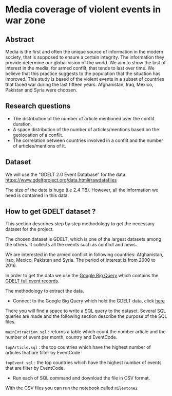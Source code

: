 # Media coverage of violent events in war zone

## Abstract

Media is the first and often the unique source of information in the modern society, that is supposed  to ensure a certain integrity. The information they provide determine our global vision of the world. 
We aim to show the lost of interest in the media, for armed conflit, that tends to last over time. We believe that this practice suggests to the population that the situation has improved. 
This study is based of the violent events in a subset of countries that faced war during the last fifteen years. Afghanistan, Iraq, Mexico, Pakistan and Syria were choosen.


## Research questions

* The distribution of the number of article mentioned over the conflit duration.
* A space distribution of the number of articles/mentions based on the geolocation of a conflit.
* The correlation between countries involved in a conflit and the number of articles/mentions of it.



## Dataset

We will use the "GDELT 2.0 Event Database" for the data. https://www.gdeltproject.org/data.html#rawdatafiles

The size of the data is huge (i.e 2.4 TB).  However, all the information we need is contained in this data. 

## How to get GDELT dataset ?


This section describes step by step methodology to get the necessary dataset for the project.

The chosen dataset is GDELT, which is one of the largest datasets among the others. It collects all the events such as conflict and news. 

We are interested in the armed conflict in following countries: Afghanistan, Iraq, Mexico, Pakistan and Syria. The period of interest is from 2000 to 2016.

In order to get the data we use the [Google Big Query](https://cloud.google.com/bigquery/?hl=en)
which contains the [GDELT full event records](https://www.gdeltproject.org/data.html#googlebigquery).

The methodology to extract the data.

* Connect to the Google Big Query which hold the GDELT data, click [here](https://bigquery.cloud.google.com/table/gdelt-bq:full.events)

There you will find a space to write a SQL query to the dataset. Several SQL queries are made and the following section describe the purpose of the SQL files.



`mainExtraction.sql` : returns a table which count the number article and the number of event per month, country and EventCode.

`topArticle.sql` : the top countries which have the highest number of articles that are filter by EventCode

`topEvent.sql` : the top countries which have the highest number of events that are filter by EventCode.


* Run each of SQL command and download the file in CSV format.

With the CSV files you can run the notebook called `milestone2`




